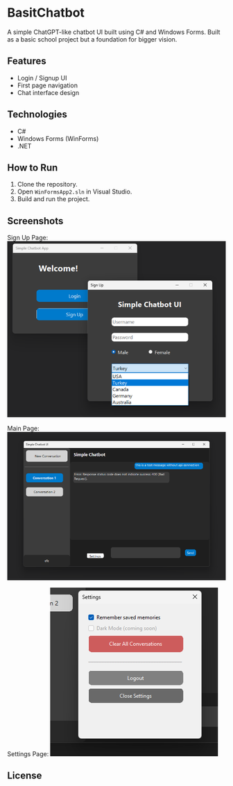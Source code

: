 # BasitChatbot

A simple ChatGPT-like chatbot UI built using C# and Windows Forms. Built as a basic school project but a foundation for bigger vision.

## Features
- Login / Signup UI
- First page navigation
- Chat interface design

## Technologies
- C#
- Windows Forms (WinForms)
- .NET

## How to Run
1. Clone the repository.
2. Open `WinFormsApp2.sln` in Visual Studio.
3. Build and run the project.

## Screenshots

Sign Up Page:
![Sign Up Page](img/signuppage.png)

Main Page:
![Main Page](img/mainpage.png)

Settings Page:
![Settings Page](img/settingspage.png)

## License


